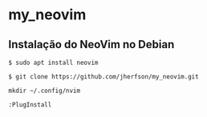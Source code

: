 # my_neovim

## Instalação do NeoVim no Debian

```
$ sudo apt install neovim
```

```
$ git clone https://github.com/jherfson/my_neovim.git 
```
```
mkdir ~/.config/nvim
```

```
:PlugInstall
```
